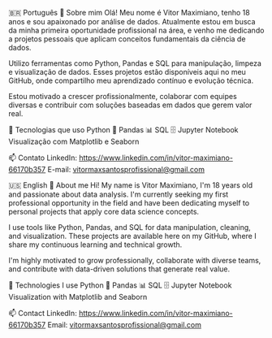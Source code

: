 🇧🇷 Português
👋 Sobre mim
Olá! Meu nome é Vitor Maximiano, tenho 18 anos e sou apaixonado por análise de dados. Atualmente estou em busca da minha primeira oportunidade profissional na área, e venho me dedicando a projetos pessoais que aplicam conceitos fundamentais da ciência de dados.

Utilizo ferramentas como Python, Pandas e SQL para manipulação, limpeza e visualização de dados. Esses projetos estão disponíveis aqui no meu GitHub, onde compartilho meu aprendizado contínuo e evolução técnica.

Estou motivado a crescer profissionalmente, colaborar com equipes diversas e contribuir com soluções baseadas em dados que gerem valor real.

🚀 Tecnologias que uso
Python 🐍
Pandas 📊
SQL 🗄️
Jupyter Notebook
Visualização com Matplotlib e Seaborn

📫 Contato
LinkedIn: https://www.linkedin.com/in/vitor-maximiano-66170b357
E-mail: vitormaxsantosprofissional@gmail.com

🇺🇸 English
👋 About me
Hi! My name is Vitor Maximiano, I'm 18 years old and passionate about data analysis. I'm currently seeking my first professional opportunity in the field and have been dedicating myself to personal projects that apply core data science concepts.

I use tools like Python, Pandas, and SQL for data manipulation, cleaning, and visualization. These projects are available here on my GitHub, where I share my continuous learning and technical growth.

I'm highly motivated to grow professionally, collaborate with diverse teams, and contribute with data-driven solutions that generate real value.

🚀 Technologies I use
Python 🐍
Pandas 📊
SQL 🗄️
Jupyter Notebook
Visualization with Matplotlib and Seaborn

📫 Contact
LinkedIn: https://www.linkedin.com/in/vitor-maximiano-66170b357
Email: vitormaxsantosprofissional@gmail.com
